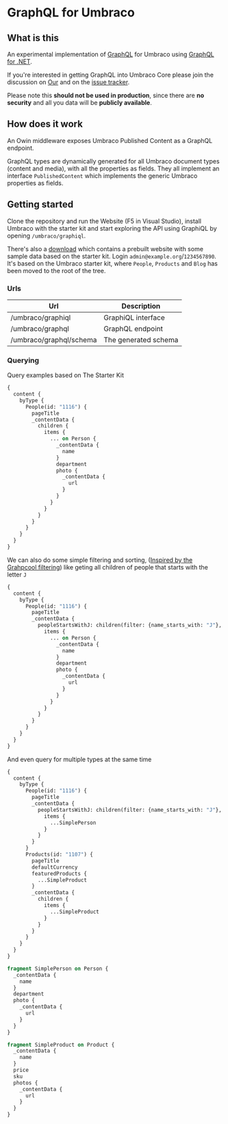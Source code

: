 # GraphQL for Umbraco

## What is this
An experimental implementation of [GraphQL](https://graphql.org) for Umbraco using [GraphQL for .NET](https://github.com/graphql-dotnet/graphql-dotnet).

If you're interested in getting GraphQL into Umbraco Core please join the discussion on [Our](https://our.umbraco.org/forum/extending-umbraco-and-using-the-api/92236-getting-graphql-into-umbraco) and on the [issue tracker](http://issues.umbraco.org/issue/U4-11389).

Please note this **should not be used in production**, since there are **no security** and all you data will be **publicly available**.

## How does it work
An Owin middleware exposes Umbraco Published Content as a GraphQL endpoint.

GraphQL types are dynamically generated for all Umbraco document types (content and media), with all the properties as fields. They all implement an interface `PublishedContent` which implements the generic Umbraco properties as fields.



## Getting started
Clone the repository and run the Website (F5 in Visual Studio), install Umbraco with the starter kit and start exploring the API using GraphiQL by opening `/umbraco/graphiql`.

There's also a [download](https://drive.google.com/file/d/1L67kZV7u6tXy45zknLih421Rlbrx3fh3/view) which contains a prebuilt website with some sample data based on the starter kit. Login `admin@example.org`/`1234567890`. It's based on the Umbraco starter kit, where `People`, `Products` and `Blog` has been moved to the root of the tree.

### Urls
| Url | Description |
| --- | ----------- |
| /umbraco/graphiql | GraphiQL interface |
| /umbraco/graphql | GraphQL endpoint |
| /umbraco/graphql/schema | The generated schema |

### Querying
Query examples based on The Starter Kit
```graphql
{
  content {
    byType {
      People(id: "1116") {
        pageTitle
        _contentData {
          children {
            items {
              ... on Person {
                _contentData {
                  name
                }
                department
                photo {
                  _contentData {
                    url
                  }
                }
              }
            }
          }
        }
      }
    }
  }
}

```

We can also do some simple filtering and sorting, ([Inspired by the Grahpcool filtering](https://www.graph.cool/docs/reference/graphql-api/query-api-nia9nushae#query-arguments)) like geting all children of people that starts with the letter `J`
```graphql
{
  content {
    byType {
      People(id: "1116") {
        pageTitle
        _contentData {
          peopleStartsWithJ: children(filter: {name_starts_with: "J"}, orderBy: name_ASC) {
            items {
              ... on Person {
                _contentData {
                  name
                }
                department
                photo {
                  _contentData {
                    url
                  }
                }
              }
            }
          }
        }
      }
    }
  }
}

```

And even query for multiple types at the same time
```graphql
{
  content {
    byType {
      People(id: "1116") {
        pageTitle
        _contentData {
          peopleStartsWithJ: children(filter: {name_starts_with: "J"}, orderBy: name_ASC) {
            items {
              ...SimplePerson
            }
          }
        }
      }
      Products(id: "1107") {
        pageTitle
        defaultCurrency
        featuredProducts {
          ...SimpleProduct
        }
        _contentData {
          children {
            items {
              ...SimpleProduct
            }
          }
        }
      }
    }
  }
}

fragment SimplePerson on Person {
  _contentData {
    name
  }
  department
  photo {
    _contentData {
      url
    }
  }
}

fragment SimpleProduct on Product {
  _contentData {
    name
  }
  price
  sku
  photos {
    _contentData {
      url
    }
  }
}
```
